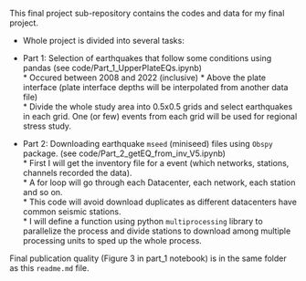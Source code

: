This final project sub-repository contains the codes and data for my final project.
* Whole project is divided into several tasks:
* Part 1: Selection of earthquakes that follow some conditions using pandas
    (see code/Part_1_UpperPlateEQs.ipynb) \
        * Occured between 2008 and 2022 (inclusive)
        * Above the plate interface (plate interface depths will be interpolated from another data file) \
        * Divide the whole study area into 0.5x0.5 grids and select earthquakes in each grid. One (or few) events from each grid will be used for regional stress study.
        
* Part 2: Downloading earthquake `mseed` (miniseed) files using `Obspy` package.
    (see code/Part_2_getEQ_from_inv_V5.ipynb) \
        * First I will get the inventory file for a event (which networks, stations, channels recorded the data). \
        * A for loop will go through each Datacenter, each network, each station and so on. \
            * This code will avoid download duplicates as different datacenters have common seismic stations. \
        * I will define a function using python `multiprocessing` library to parallelize the process and divide stations to download among multiple processing units to sped up the whole process.

Final publication quality (Figure 3 in part_1 notebook) is in the same folder as this `readme.md` file.




<!-- Please ignore the following as I was not able to go that far I will do these step for my own research
        * Part 3: `(not included here)` Picking earthquake arrival times at each station using `PyRocko` package which is a UI based software and the `mseed` files from `Part 2`. This will produce a `txt` file containing earthquake arrival times, P-wave polarity (positve/negative), station location for each event ID. This is a manual process.
        * Part 4: Earthquake location determination using `grid search` method and checking location accuracy of depth given by USGS. This uses a lot of computing power as the whole study area will be divided into 3D cubes and calculate seismic raypath from source to station. I will try to use `parallel computing` in this step.
        * Part 5: Determine `Focal mechanism` of each major earthquake using `HASH` software (a fortran program widely used for this purpose). Focal mechanism is displayed as a `beachball` which shows areas of compressional and dialational stress around an earthquake.
        * Part 6: Use machine learning algorithms to determine `Focal mechanism` and compare them with calculated results from the `HASH` program. -->